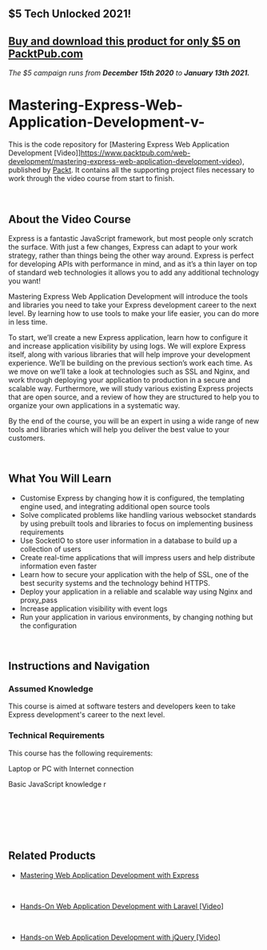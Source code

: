 ## $5 Tech Unlocked 2021!
[Buy and download this product for only $5 on PacktPub.com](https://www.packtpub.com/)
-----
*The $5 campaign         runs from __December 15th 2020__ to __January 13th 2021.__*

# Mastering-Express-Web-Application-Development-v-

This is the code repository for [Mastering Express Web Application Development [Video]]https://www.packtpub.com/web-development/mastering-express-web-application-development-video), published by [Packt](https://www.packtpub.com/?utm_source=github). It contains all the supporting project files necessary to work through the video course from start to finish.


 


## About the Video Course

Express is a fantastic JavaScript framework, but most people only scratch the surface. With just a few changes, Express can adapt to your work strategy, rather than things being the other way around. Express is perfect for developing APIs with performance in mind, and as it’s a thin layer on top of standard web technologies it allows you to add any additional technology you want!

Mastering Express Web Application Development will introduce the tools and libraries you need to take your Express development career to the next level. By learning how to use tools to make your life easier, you can do more in less time.

To start, we’ll create a new Express application, learn how to configure it and increase application visibility by using logs. We will explore Express itself, along with various libraries that will help improve your development experience. We’ll be building on the previous section’s work each time. As we move on we’ll take a look at technologies such as SSL and Nginx, and work through deploying your application to production in a secure and scalable way. Furthermore, we will study various existing Express projects that are open source, and a review of how they are structured to help you to organize your own applications in a systematic way.

By the end of the course, you will be an expert in using a wide range of new tools and libraries which will help you deliver the best value to your customers.


 


<H2>What You Will Learn</H2>

<DIV class=book-info-will-learn-text>

<UL>

<LI> Customise Express by changing how it is configured, the templating engine used, and integrating additional open source tools

<LI> Solve complicated problems like handling various websocket standards by using prebuilt tools and libraries to focus on implementing business requirements

<LI> Use SocketIO to store user information in a database to build up a collection of users

<LI> Create real-time applications that will impress users and help distribute information even faster

<LI> Learn how to secure your application with the help of SSL, one of the best security systems and the technology behind HTTPS.

<LI> Deploy your application in a reliable and scalable way using Nginx and proxy_pass

<LI> Increase application visibility with event logs

<LI> Run your application in various environments, by changing nothing but the configuration

</LI></UL></DIV>


 


## Instructions and Navigation

### Assumed Knowledge

This course is aimed at software testers and developers keen to take Express development's career to the next level. 

### Technical Requirements

This course has the following requirements:<br/>

Laptop or PC with Internet connection <br/>

Basic JavaScript knowledge r<br/>


 


 


 




## Related Products

* [Mastering Web Application Development with Express](https://www.packtpub.com/web-development/mastering-web-application-development-express)


 
* [Hands-On Web Application Development with Laravel [Video]](https://www.packtpub.com/web-development/hands-web-application-development-laravel-video)


 
* [Hands-on Web Application Development with jQuery [Video]](https://www.packtpub.com/web-development/hands-web-application-development-jquery-video)


 

